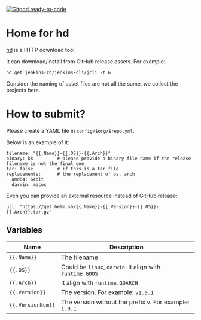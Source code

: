 [![Gitpod ready-to-code](https://img.shields.io/badge/Gitpod-ready--to--code-blue?logo=gitpod)](https://gitpod.io/#https://github.com/LinuxSuRen/hd-home)

# Home for hd

[hd](https://github.com/LinuxSuRen/http-downloader) is a HTTP download tool.

It can download/install from GitHub release assets. For example:

`hd get jenkins-zh/jenkins-cli/jcli -t 6`

Consider the naming of asset files are not all the same, we collect the projects here.

# How to submit?

Please create a YAML file in `config/$org/$repo.yml`.

Below is an example of it:

```
filename: "{{.Name}}-{{.OS}}-{{.Arch}}"
binary: kk         # please provide a binary file name if the release filename is not the final one
tar: false         # if this is a tar file
replacements:      # the replacement of os, arch
  amd64: 64bit
  darwin: macos
```

Even you can provide an external resource instead of GitHub release:

```
url: "https://get.helm.sh/{{.Name}}-{{.Version}}-{{.OS}}-{{.Arch}}.tar.gz"
```

## Variables

| Name | Description |
|---|---|
| `{{.Name}}` | The filename |
| `{{.OS}}` | Could be `linux`, `darwin`. It align with `runtime.GOOS` |
| `{{.Arch}}` | It align with `runtime.GOARCH` |
| `{{.Version}}` | The version. For example: `v1.0.1` |
| `{{.VersionNum}}` | The version without the prefix `v`. For example: `1.0.1` |
